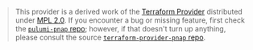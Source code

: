 > This provider is a derived work of the [Terraform Provider](https://github.com/phoenixnap/terraform-provider-pnap)
> distributed under [MPL 2.0](https://www.mozilla.org/en-US/MPL/2.0/). If you encounter a bug or missing feature,
> first check the [`pulumi-pnap` repo](https://github.com/phoenixnap/pulumi-pnap/issues); however, if that doesn't turn up anything,
> please consult the source [`terraform-provider-pnap` repo](https://github.com/phoenixnap/terraform-provider-pnap/issues).